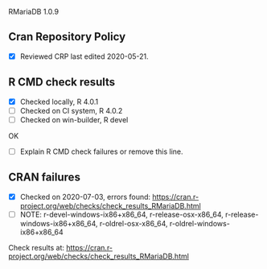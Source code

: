 RMariaDB 1.0.9

## Cran Repository Policy

- [x] Reviewed CRP last edited 2020-05-21.

## R CMD check results

- [x] Checked locally, R 4.0.1
- [ ] Checked on CI system, R 4.0.2
- [ ] Checked on win-builder, R devel

OK

- [ ] Explain R CMD check failures or remove this line.

## CRAN failures

- [x] Checked on 2020-07-03, errors found: https://cran.r-project.org/web/checks/check_results_RMariaDB.html
- [ ] NOTE: r-devel-windows-ix86+x86_64, r-release-osx-x86_64, r-release-windows-ix86+x86_64, r-oldrel-osx-x86_64, r-oldrel-windows-ix86+x86_64

Check results at: https://cran.r-project.org/web/checks/check_results_RMariaDB.html
